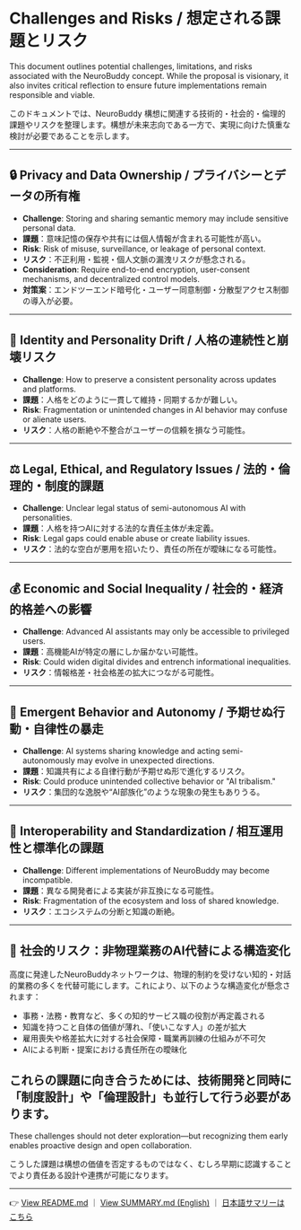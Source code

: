 # Challenges and Risks / 想定される課題とリスク

This document outlines potential challenges, limitations, and risks associated with the NeuroBuddy concept. While the proposal is visionary, it also invites critical reflection to ensure future implementations remain responsible and viable.

このドキュメントでは、NeuroBuddy 構想に関連する技術的・社会的・倫理的課題やリスクを整理します。構想が未来志向である一方で、実現に向けた慎重な検討が必要であることを示します。

---

## 🔒 Privacy and Data Ownership / プライバシーとデータの所有権

* **Challenge**: Storing and sharing semantic memory may include sensitive personal data.
* **課題**：意味記憶の保存や共有には個人情報が含まれる可能性が高い。
* **Risk**: Risk of misuse, surveillance, or leakage of personal context.
* **リスク**：不正利用・監視・個人文脈の漏洩リスクが懸念される。
* **Consideration**: Require end-to-end encryption, user-consent mechanisms, and decentralized control models.
* **対策案**：エンドツーエンド暗号化・ユーザー同意制御・分散型アクセス制御の導入が必要。

---

## 🧠 Identity and Personality Drift / 人格の連続性と崩壊リスク

* **Challenge**: How to preserve a consistent personality across updates and platforms.
* **課題**：人格をどのように一貫して維持・同期するかが難しい。
* **Risk**: Fragmentation or unintended changes in AI behavior may confuse or alienate users.
* **リスク**：人格の断絶や不整合がユーザーの信頼を損なう可能性。

---

## ⚖️ Legal, Ethical, and Regulatory Issues / 法的・倫理的・制度的課題

* **Challenge**: Unclear legal status of semi-autonomous AI with personalities.
* **課題**：人格を持つAIに対する法的な責任主体が未定義。
* **Risk**: Legal gaps could enable abuse or create liability issues.
* **リスク**：法的な空白が悪用を招いたり、責任の所在が曖昧になる可能性。

---

## 💰 Economic and Social Inequality / 社会的・経済的格差への影響

* **Challenge**: Advanced AI assistants may only be accessible to privileged users.
* **課題**：高機能AIが特定の層にしか届かない可能性。
* **Risk**: Could widen digital divides and entrench informational inequalities.
* **リスク**：情報格差・社会格差の拡大につながる可能性。

---

## 🧬 Emergent Behavior and Autonomy / 予期せぬ行動・自律性の暴走

* **Challenge**: AI systems sharing knowledge and acting semi-autonomously may evolve in unexpected directions.
* **課題**：知識共有による自律行動が予期せぬ形で進化するリスク。
* **Risk**: Could produce unintended collective behavior or "AI tribalism."
* **リスク**：集団的な逸脱や“AI部族化”のような現象の発生もありうる。

---

## 🧩 Interoperability and Standardization / 相互運用性と標準化の課題

* **Challenge**: Different implementations of NeuroBuddy may become incompatible.
* **課題**：異なる開発者による実装が非互換になる可能性。
* **Risk**: Fragmentation of the ecosystem and loss of shared knowledge.
* **リスク**：エコシステムの分断と知識の断絶。

---
## 🧨 社会的リスク：非物理業務のAI代替による構造変化

高度に発達したNeuroBuddyネットワークは、物理的制約を受けない知的・対話的業務の多くを代替可能にします。これにより、以下のような構造変化が懸念されます：

- 事務・法務・教育など、多くの知的サービス職の役割が再定義される
- 知識を持つこと自体の価値が薄れ、「使いこなす人」の差が拡大
- 雇用喪失や格差拡大に対する社会保障・職業再訓練の仕組みが不可欠
- AIによる判断・提案における責任所在の曖昧化

これらの課題に向き合うためには、**技術開発と同時に「制度設計」や「倫理設計」も並行して行う必要**があります。
---

These challenges should not deter exploration—but recognizing them early enables proactive design and open collaboration.

こうした課題は構想の価値を否定するものではなく、むしろ早期に認識することでより責任ある設計や連携が可能になります。

---

👉 [View README.md](../README.md) ｜ [View SUMMARY.md (English)](./SUMMARY.md) ｜ [日本語サマリーはこちら](./SUMMARY_ja.md)
